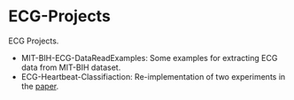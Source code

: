 # ECG-Projects
ECG Projects.

+ MIT-BIH-ECG-DataReadExamples: Some examples for extracting ECG data from MIT-BIH dataset.
+ ECG-Heartbeat-Classifiaction: Re-implementation  of two experiments in the [paper](https://arxiv.org/pdf/1805.00794.pdf).

